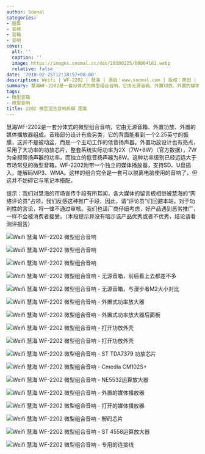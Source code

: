 ```yaml
---
author: Soomal
categories:
- 图集
- 音频
- 音箱
- 音响
cover:
  alt: ''
  caption: ''
  image: https://images.soomal.cc/doc/20100225/00004161.webp
  relative: false
date: '2010-02-25T12:18:57+08:00'
description: Weifi | WF-2202 | 慧海 | 源自：www.soomal.com | 版权：原创 |  平均/总评分：07.80/39
summary: 慧海WF-2202是一套分体式的微型组合音响，它由无源音箱、外置功放、外置的媒体播放器组成。音箱部分设计有些另类，它的背面能看到一个2.25英寸的振膜，这并不是被动盆，而是一个主动工作的低音扬声器。外置功放设计也有亮点，采用了大功率的功放芯片，整套系统实际功率为2X（7W+8W）（官方数据），7W为全频带扬声器的功率，而独立的低音扬声器为8W。这种功率级别已经远远大于市场常见的微型音箱。
tags:
- 微型音箱
- 微型音响
title: 2202 微型组合音响拆解 图集
---
```


慧海WF-2202是一套分体式的微型组合音响，它由无源音箱、外置功放、外置的媒体播放器组成。音箱部分设计有些另类，它的背面能看到一个2.25英寸的振膜，这并不是被动盆，而是一个主动工作的低音扬声器。外置功放设计也有亮点，采用了大功率的功放芯片，整套系统实际功率为2X（7W+8W）（官方数据），7W为全频带扬声器的功率，而独立的低音扬声器为8W。这种功率级别已经远远大于市场常见的微型音箱。WF-2202附带一个独立的媒体播放器，支持SD、U盘插入，能解码MP3、WMA。这样的组合完全是一套可以脱离电脑使用的音响了，但这并不妨碍它与笔记本搭配。



提示：我们对慧海的市场宣传手段有所耳闻，各大媒体的留言板相继被慧海的“网络评论员”占领，我们反感这种推广手段，因此，请“评论员”们回避本站，对于功利性的言论，将一律不通过审核。我们也请厂商仔细考虑，好产品遇到恶劣推广，一样不会被消费者接受。（本段提示并没有暗示该产品优秀或者不优秀，结论请看测评报告）



![Weifi 慧海 WF-2202 微型组合音响](https://images.soomal.cc/doc/20100225/00004159.webp)



![Weifi 慧海 WF-2202 微型组合音响](https://images.soomal.cc/doc/20100225/00004160.webp)



![Weifi 慧海 WF-2202 微型组合音响](https://images.soomal.cc/doc/20100225/00004161.webp)



![Weifi 慧海 WF-2202 微型组合音响 - 无源音箱，前后看上去都差不多](https://images.soomal.cc/doc/20100225/00004162.webp)



![Weifi 慧海 WF-2202 微型组合音响 - 无源音箱，与漫步者M2大小对比](https://images.soomal.cc/doc/20100225/00004163.webp)



![Weifi 慧海 WF-2202 微型组合音响 - 外置式功率放大器](https://images.soomal.cc/doc/20100225/00004164.webp)



![Weifi 慧海 WF-2202 微型组合音响 - 外置式功率放大器后面板](https://images.soomal.cc/doc/20100225/00004165.webp)



![Weifi 慧海 WF-2202 微型组合音响 - 打开功放外壳](https://images.soomal.cc/doc/20100225/00004166.webp)



![Weifi 慧海 WF-2202 微型组合音响 - 打开功放外壳](https://images.soomal.cc/doc/20100225/00004167.webp)



![Weifi 慧海 WF-2202 微型组合音响 - ST TDA7379 功放芯片](https://images.soomal.cc/doc/20100225/00004168.webp)



![Weifi 慧海 WF-2202 微型组合音响 - Cmedia CM102S+](https://images.soomal.cc/doc/20100225/00004169.webp)



![Weifi 慧海 WF-2202 微型组合音响 - NE5532运算放大器](https://images.soomal.cc/doc/20100225/00004170.webp)



![Weifi 慧海 WF-2202 微型组合音响 - 外置的媒体播放器](https://images.soomal.cc/doc/20100225/00004171.webp)



![Weifi 慧海 WF-2202 微型组合音响 - 打开的媒体播放器](https://images.soomal.cc/doc/20100225/00004172.webp)



![Weifi 慧海 WF-2202 微型组合音响 - 解码芯片](https://images.soomal.cc/doc/20100225/00004173.webp)



![Weifi 慧海 WF-2202 微型组合音响 - ST 4558运算放大器](https://images.soomal.cc/doc/20100225/00004174.webp)



![Weifi 慧海 WF-2202 微型组合音响 - 专用的连接线](https://images.soomal.cc/doc/20100225/00004175.webp)